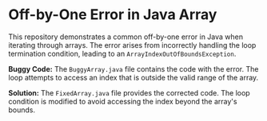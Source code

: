 # Off-by-One Error in Java Array

This repository demonstrates a common off-by-one error in Java when iterating through arrays.  The error arises from incorrectly handling the loop termination condition, leading to an `ArrayIndexOutOfBoundsException`.

**Buggy Code:** The `BuggyArray.java` file contains the code with the error.  The loop attempts to access an index that is outside the valid range of the array.

**Solution:** The `FixedArray.java` file provides the corrected code. The loop condition is modified to avoid accessing the index beyond the array's bounds.